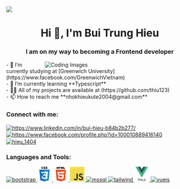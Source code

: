 <img align="center" src= "https://user-images.githubusercontent.com/10498744/210012254-234538ff-d198-48aa-8964-37e6fd45d227.gif">
<h1 align="center">Hi 👋, I'm Bui Trung Hieu</h1>
<h3 align="center">I am on my way to becoming a Frontend developer</h3>
<img  align="right" width="400" alt="Coding Images" src="https://i.pinimg.com/originals/75/8f/1c/758f1cd8cede9c3e4711306fc030f4ce.gif">
- 🔭 I’m currently studying at [Greenwich University](https://www.facebook.com/GreenwichVietnam) <br>
- 🌱 I’m currently learning **Typescript** <br>
- 👨‍💻 All of my projects are available at (https://github.com/thiu123) <br>
- 📫 How to reach me **nhokhieukute2004@gmail.com**
<h3 align="left">Connect with me:</h3>
<p align="left">
<a href="https://linkedin.com/in/https://www.linkedin.com/in/bui-hieu-b84b2b277/" target="blank"><img align="center" src="https://raw.githubusercontent.com/rahuldkjain/github-profile-readme-generator/master/src/images/icons/Social/linked-in-alt.svg" alt="https://www.linkedin.com/in/bui-hieu-b84b2b277/" height="30" width="40" /></a>
<a href="https://fb.com/https://www.facebook.com/profile.php?id=100010889416140" target="blank"><img align="center" src="https://raw.githubusercontent.com/rahuldkjain/github-profile-readme-generator/master/src/images/icons/Social/facebook.svg" alt="https://www.facebook.com/profile.php?id=100010889416140" height="30" width="40" /></a>
<a href="https://instagram.com/hieu_1404" target="blank"><img align="center" src="https://raw.githubusercontent.com/rahuldkjain/github-profile-readme-generator/master/src/images/icons/Social/instagram.svg" alt="hieu_1404" height="30" width="40" /></a>
</p>
<h3 align="left">Languages and Tools:</h3>
<p align="left"> <a href="https://getbootstrap.com" target="_blank" rel="noreferrer"> <img src="https://static.vecteezy.com/system/resources/previews/048/332/157/original/bootstrap-icon-transparent-background-free-png.png" alt="bootstrap" width="40" height="40"/> </a> <a href="https://www.w3schools.com/css/" target="_blank" rel="noreferrer"> <img src="https://raw.githubusercontent.com/devicons/devicon/master/icons/css3/css3-original-wordmark.svg" alt="css3" width="40" height="40"/> </a> <a href="https://www.w3.org/html/" target="_blank" rel="noreferrer"> <img src="https://raw.githubusercontent.com/devicons/devicon/master/icons/html5/html5-original-wordmark.svg" alt="html5" width="40" height="40"/> </a> <a href="https://developer.mozilla.org/en-US/docs/Web/JavaScript" target="_blank" rel="noreferrer"> <img src="https://raw.githubusercontent.com/devicons/devicon/master/icons/javascript/javascript-original.svg" alt="javascript" width="40" height="40"/> </a> <a href="https://www.microsoft.com/en-us/sql-server" target="_blank" rel="noreferrer"> <img src="https://www.svgrepo.com/show/303229/microsoft-sql-server-logo.svg" alt="mssql" width="40" height="40"/> </a> <a href="https://tailwindcss.com/" target="_blank" rel="noreferrer"> <img src="https://www.vectorlogo.zone/logos/tailwindcss/tailwindcss-icon.svg" alt="tailwind" width="40" height="40"/> </a> <a href="https://vuejs.org/" target="_blank" rel="noreferrer"> <img src="https://raw.githubusercontent.com/devicons/devicon/master/icons/vuejs/vuejs-original-wordmark.svg" alt="vuejs" width="40" height="40"/> <img src="https://styles.redditmedia.com/t5_3k2ni/styles/communityIcon_027fvc5mclmb1.png" alt="vuejs" width="40" height="40"/>  </a> </p>
